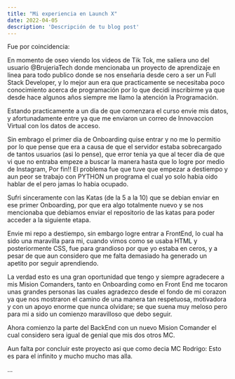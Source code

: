 ```yaml
---
title: "Mi experiencia en Launch X"
date: 2022-04-05
description: 'Descripción de tu blog post'
---
```


Fue por coincidencia:

En momento de oseo viendo los videos de Tik Tok, me saliera uno del usuario @BrujeriaTech donde mencionaba un proyecto de aprendizaje en linea para todo publico
donde se nos enseñaria desde cero a ser un Full Stack Developer, y lo mejor aun era que practicamente se necesitaba poco conocimiento acerca de programación por
lo que decidi inscribirme ya que desde hace algunos años siempre me llamo la atención la Programación.

Estando practicamente a un dia de que comenzara el curso envie mis datos, y afortunadamente entre ya que me enviaron un correo de Innovaccion Virtual con los 
datos de acceso.

Sin embrago el primer dia de Onboarding quise entrar y no me lo permitio por lo que pense que era a causa de que el servidor estaba sobrecargado de tantos usuarios
(asi lo pense), que error tenia ya que al tecer dia de que vi que no entraba empeze a buscar la manera hasta que lo logre por medio de Instagram, Por fin!!
El problema fue que tuve que empezar a destiempo y aun peor se trabajo con PYTHON un programa el cual yo solo habia oido hablar de el pero jamas lo habia ocupado.

Sufri sinceramente con las Katas (de la 5 a la 10) que se debian enviar en ese primer Onboarding, por que era algo totalmente nuevo y se nos mencionaba que debiamos
enviar el repositorio de las katas para poder acceder a la siguiente etapa.

Envie mi repo a destiempo, sin embargo logre entrar a FrontEnd, lo cual ha sido una maravilla para mi, cuando vimos como se usaba HTML y posteriormente CSS, fue 
para grandioso por que yo estaba en ceros, y a pesar de que aun considero que me falta demasiado ha generado un apetito por seguir aprendiendo.

La verdad esto es una gran oportunidad que tengo y siempre agradecere a mis Mision Comanders, tanto en Onboarding como en Front End me tocaron unas grandes personas
las cuales agradezco desde el fondo de mi corazon ya que nos mostraron el camino de una manera tan respetuosa, motivadora y con un apoyo enorme que nunca olvidare;
se que suena muy meloso pero para mi a sido un comienzo maravilloso que debo seguir.

Ahora comienzo la parte del BackEnd con un nuevo Mision Comander el cual considero sera igual de genial que mis dos otros MC.

Aun falta por concluir este proyecto asi que como decia MC Rodrigo: Esto es para el infinito y mucho mucho mas alla.

...
